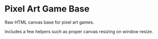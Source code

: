 # Pixel Art Game Base

Raw HTML canvas base for pixel art games.

Includes a few helpers such as proper canvas resizing on window resize.
